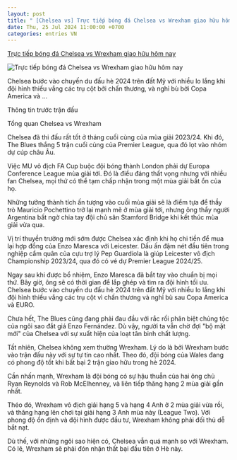 ```yaml
---
layout: post
title: " [Chelsea vs] Trực tiếp bóng đá Chelsea vs Wrexham giao hữu hôm nay"
date: Thu, 25 Jul 2024 11:00:00 +0700
categories: entries VN
---
```

[Trực tiếp bóng đá Chelsea vs Wrexham giao hữu hôm nay](https://bongda24h.vn/truc-tiep/tran-dau/chelsea-vs-wrexham-giao-huu-hom-nay-372-394451.html)

![Trực tiếp bóng đá Chelsea vs Wrexham giao hữu hôm nay](https://static.bongda24h.vn/medias/original/2024/07/22/1-2207213212.png)

Chelsea bước vào chuyến du đấu hè 2024 trên đất Mỹ với nhiều lo lắng khi đội hình thiếu vắng các trụ cột bởi chấn thương, và nghỉ bù bởi Copa America và ...

Thông tin trước trận đấu

Tổng quan Chelsea vs Wrexham

Chelsea đã thi đấu rất tốt ở tháng cuối cùng của mùa giải 2023/24. Khi đó, The Blues thắng 5 trận cuối cùng của Premier League, qua đó lọt vào nhóm dự cúp châu Âu.

Việc MU vô địch FA Cup buộc đội bóng thành London phải dự Europa Conference League mùa giải tới. Đó là điều đáng thất vọng nhưng với nhiều fan Chelsea, mọi thứ có thể tạm chấp nhận trong một mùa giải bất ổn của họ.

Những tưởng thành tích ấn tượng vào cuối mùa giải sẽ là điểm tựa để thầy trò Mauricio Pochettino trở lại mạnh mẽ ở mùa giải tới, nhưng ông thầy người Argentina bất ngờ chia tay đội chủ sân Stamford Bridge khi kết thúc mùa giải vừa qua.

Vị trí thuyền trưởng mới sớm được Chelsea xác định khi họ chi tiền để mua lại hợp đồng của Enzo Maresca với Leicester. Dấu ấn đậm nét đầu tiên trong nghiệp cầm quân của cựu trợ lý Pep Guardiola là giúp Leicester vô địch Championship 2023/24, qua đó có vé dự Premier League 2024/25.

Ngay sau khi được bổ nhiệm, Enzo Maresca đã bắt tay vào chuẩn bị mọi thứ. Bây giờ, ông sẽ có thời gian để lắp ghép và tìm ra đội hình tối ưu. Chelsea bước vào chuyến du đấu hè 2024 trên đất Mỹ với nhiều lo lắng khi đội hình thiếu vắng các trụ cột vì chấn thương và nghỉ bù sau Copa America và EURO.

Chưa hết, The Blues cũng đang phải đau đầu với rắc rối phân biệt chủng tộc của ngôi sao đắt giá Enzo Fernández. Dù vậy, người ta vẫn chờ đợi "bộ mặt mới" của Chelsea với sự xuất hiện của loạt tân binh chất lượng.

Tất nhiên, Chelsea không xem thường Wrexham. Lý do là bởi Wrexham bước vào trận đấu này với sự tự tin cao nhất. Theo đó, đội bóng của Wales đang có phong độ tốt khi bất bại 2 trận giao hữu trong hè 2024.

Cần nhấn mạnh, Wrexham là đội bóng có sự hậu thuẫn của hai ông chủ Ryan Reynolds và Rob McElhenney, và liên tiếp thăng hạng 2 mùa giải gần nhất.

Théo đó, Wrexham vô địch giải hạng 5 và hạng 4 Anh ở 2 mùa giải vừa rồi, và thăng hạng lên chơi tại giải hạng 3 Anh mùa này (League Two). Với phong độ ổn định và đội hình được đầu tư, Wrexham không phải đối thủ dễ bắt nạt.

Dù thế, với những ngôi sao hiện có, Chelsea vẫn quá mạnh so với Wrexham. Có lẽ, Wrexham sẽ phải đón nhận thất bại đầu tiên ở Hè này.

